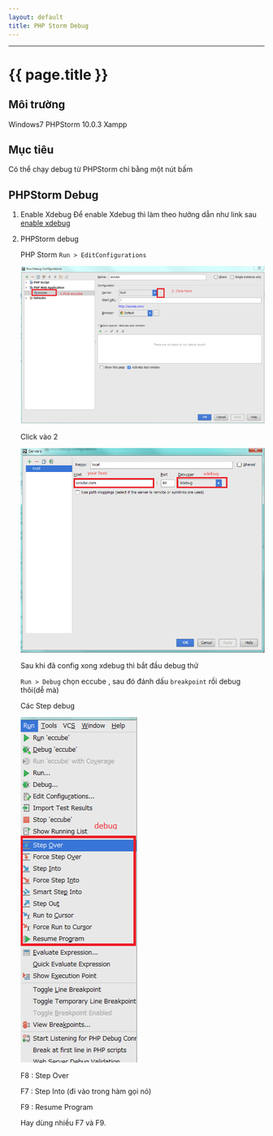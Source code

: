 ```yaml
---
layout: default
title: PHP Storm Debug
---
```


---

# {{ page.title }}

## Môi trường
Windows7
PHPStorm 10.0.3
Xampp
## Mục tiêu
Có thể chạy debug từ PHPStorm chỉ bằng một nút bấm

## PHPStorm Debug

1.  Enable Xdebug
    Để enable Xdebug thì làm theo hướng dẫn như link sau  [enable xdebug](http://www.wikihow.com/Configure-XDebug-in-XAMPP-(1.7.2/Later)-on-Windows)

2.  PHPStorm debug

    PHP Storm `Run > EditConfigurations`

    ![run config](https://raw.githubusercontent.com/lammn/markdown-images/master/phpstorm_xdebug.PNG)

    Click vào 2

    ![xdebug config](https://raw.githubusercontent.com/lammn/markdown-images/master/xdebug.PNG)

    Sau khi đã config xong xdebug thì bắt đầu debug thử

    `Run > Debug` chọn eccube , sau đó đánh dấu `breakpoint` rồi debug thôi(dễ mà)

    Các Step debug

     ![xdebug step](https://raw.githubusercontent.com/lammn/markdown-images/master/run_xdebug.PNG)

     F8 : Step Over

     F7 : Step Into (đi vào trong hàm gọi nó)

     F9 : Resume Program

     Hay dùng nhiều F7 và F9.